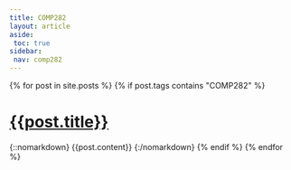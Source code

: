 ```yaml
---
title: COMP282
layout: article
aside:
 toc: true
sidebar:
 nav: comp282
---
```

{% for post in site.posts %}
{% if post.tags contains "COMP282" %}
# [{{post.title}}]({{site.baseurl}}{{post.url}})
{::nomarkdown}
{{post.content}}
{:/nomarkdown}
{% endif %}
{% endfor %}
